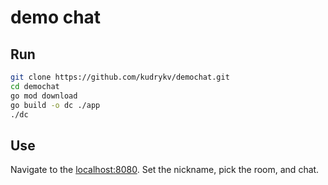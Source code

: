 # demo chat

## Run
```bash
git clone https://github.com/kudrykv/demochat.git
cd demochat
go mod download
go build -o dc ./app
./dc
```

## Use

Navigate to the [localhost:8080](http://localhost:8080).
Set the nickname, pick the room, and chat. 